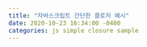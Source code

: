 ```yaml
---
title: "자바스크립트 간단한 클로저 예시"
date: 2020-10-23 16:34:00 -0400
categories: js simple closure sample
---
```

